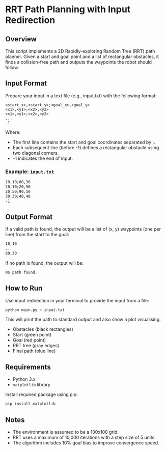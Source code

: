 # RRT Path Planning with Input Redirection

## Overview

This script implements a 2D Rapidly-exploring Random Tree (RRT) path planner. Given a start and goal point and a list of rectangular obstacles, it finds a collision-free path and outputs the waypoints the robot should follow.

## Input Format

Prepare your input in a text file (e.g., input.txt) with the following format:

``` 
<start_x>,<start_y>;<goal_x>,<goal_y>
<x1>,<y1>;<x2>,<y2>
<x1>,<y1>;<x2>,<y2>
...
-1
```

Where:

* The first line contains the start and goal coordinates separated by ;.
* Each subsequent line (before -1) defines a rectangular obstacle using two diagonal corners.
* -1 indicates the end of input.

### Example: `input.txt`

``` bash
10,10;80,30
20,10;20,50
20,50;90,50
30,30;40,40
-1
```

## Output Format

If a valid path is found, the output will be a list of (x, y) waypoints (one per line) from the start to the goal:

``` bash
10,10
...
80,30
```

If no path is found, the output will be:

``` bash
No path found.
```

## How to Run

Use input redirection in your terminal to provide the input from a file:

``` bash
python main.py < input.txt
```

This will print the path to standard output and also show a plot visualising:

* Obstacles (black rectangles)
* Start (green point)
* Goal (red point)
* RRT tree (gray edges)
* Final path (blue line)

## Requirements

* Python 3.x
* `matplotlib` library

Install required package using pip:

``` bash
pip install matplotlib
```

## Notes

* The environment is assumed to be a 100x100 grid.
* RRT uses a maximum of 10,000 iterations with a step size of 5 units.
* The algorithm includes 10% goal bias to improve convergence speed.

